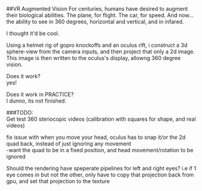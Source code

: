 ##VR Augmented Vision
For centuries, humans have desired to augment their biological abilities. The plane, for flight. The car, for speed. And now...
the ability to see in 360 degrees, horizontal and vertical, and in infared.

I thought it'd be cool.

Using a helmet rig of gopro knockoffs and an oculus rift, i construct a 3d sphere-view from the camera inputs, and then project that only a 2d image.  
This image is then written to the oculus's display, allowng 360 degree vision.

Does it work?  
yes!

Does it work in PRACTICE?  
I dunno, its not finished.

  
###TODO:  
Get test 360 steriocopic videos (calibration with squares for shape, and real videos)    

fix issue with when you move your head, oculus has to snap it/or the 2d quad back, instead of just ignoring any movement  
-want the quad to be in a fixed position, and head movement/rotation to be ignored  
  
Should the rendering have speperate pipelines for left and right eyes? i.e if 1 eye comes in but not the other, only have to copy that projection back from gpu, and set that projection to the texture  